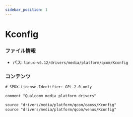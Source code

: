 ```yaml
---
sidebar_position: 1
---
```

# Kconfig

### ファイル情報

- パス: `linux-v6.12/drivers/media/platform/qcom/Kconfig`

### コンテンツ

```txt
# SPDX-License-Identifier: GPL-2.0-only

comment "Qualcomm media platform drivers"

source "drivers/media/platform/qcom/camss/Kconfig"
source "drivers/media/platform/qcom/venus/Kconfig"

```
